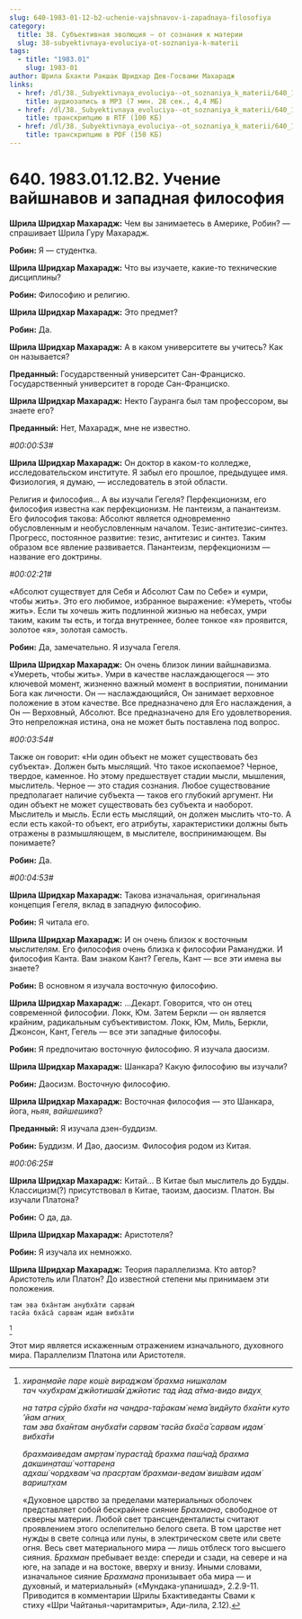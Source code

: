 ```yaml
---
slug: 640-1983-01-12-b2-uchenie-vajshnavov-i-zapadnaya-filosofiya
category:
  title: 38. Субъективная эволюция — от сознания к материи
  slug: 38-subyektivnaya-evoluciya-ot-soznaniya-k-materii
tags:
  - title: "1983.01"
    slug: 1983-01
author: Шрила Бхакти Ракшак Шридхар Дев-Госвами Махарадж
links:
  - href: /dl/38._Subyektivnaya_evoluciya--ot_soznaniya_k_materii/640_1983.01.12.B2_SridharMj_Uchenie_vaishnavov_i_zapadnaya_filosofiya.mp3
    title: аудиозапись в MP3 (7 мин. 28 сек., 4,4 МБ)
  - href: /dl/38._Subyektivnaya_evoluciya--ot_soznaniya_k_materii/640_1983.01.12.B2_SridharMj_Uchenie_vaishnavov_i_zapadnaya_filosofiya.rtf
    title: транскрипцию в RTF (100 КБ)
  - href: /dl/38._Subyektivnaya_evoluciya--ot_soznaniya_k_materii/640_1983.01.12.B2_SridharMj_Uchenie_vaishnavov_i_zapadnaya_filosofiya.pdf
    title: транскрипцию в PDF (150 КБ)
---
```


# 640. 1983.01.12.B2. Учение вайшнавов и западная философия

**Шрила Шридхар Махарадж:** Чем вы занимаетесь в Америке, Робин? — спрашивает Шрила Гуру Махарадж.

**Робин:** Я — студентка.

**Шрила Шридхар Махарадж:** Что вы изучаете, какие-то технические дисциплины?

**Робин:** Философию и религию.

**Шрила Шридхар Махарадж:** Это предмет?

**Робин:** Да.

**Шрила Шридхар Махарадж:** А в каком университете вы учитесь? Как он называется?

**Преданный:** Государственный университет Сан-Франциско. Государственный университет в городе Сан-Франциско.

**Шрила Шридхар Махарадж:** Некто Гауранга был там профессором, вы знаете его?

**Преданный:** Нет, Махарадж, мне не известно.

*#00:00:53#*

**Шрила Шридхар Махарадж:** Он доктор в каком-то колледже, исследовательском институте. Я забыл его прошлое, предыдущее имя. Физиология, я думаю, — исследователь в этой области.

Религия и философия… А вы изучали Гегеля? Перфекционизм, его философия известна как перфекционизм. Не пантеизм, а панантеизм. Его философия такова: Абсолют является одновременно обусловленным и необусловленным началом. Тезис-антитезис-синтез. Прогресс, постоянное развитие: тезис, антитезис и синтез. Таким образом все явление развивается. Панантеизм, перфекционизм — название его доктрины.

*#00:02:21#*

«Абсолют существует для Себя и Абсолют Сам по Себе» и «умри, чтобы жить». Это его любимое, избранное выражение: «Умереть, чтобы жить». Если ты хочешь жить подлинной жизнью на небесах, умри таким, каким ты есть, и тогда внутреннее, более тонкое «я» проявится, золотое «я», золотая самость.

**Робин:** Да, замечательно. Я изучала Гегеля.

**Шрила Шридхар Махарадж:** Он очень близок линии вайшнавизма. «Умереть, чтобы жить». Умри в качестве наслаждающегося — это ключевой момент, жизненно важный момент в восприятии, понимании Бога как личности. Он — наслаждающийся, Он занимает верховное положение в этом качестве. Все предназначено для Его наслаждения, а Он — Верховный, Абсолют. Все предназначено для Его удовлетворения. Это непреложная истина, она не может быть поставлена под вопрос.

*#00:03:54#*

Также он говорит: «Ни один объект не может существовать без субъекта». Должен быть мыслящий. Что такое ископаемое? Черное, твердое, каменное. Но этому предшествует стадии мысли, мышления, мыслитель. Черное — это стадия сознания. Любое существование предполагает наличие субъекта — таков его глубокий аргумент. Ни один объект не может существовать без субъекта и наоборот. Мыслитель и мысль. Если есть мыслящий, он должен мыслить что-то. А если есть какой-то объект, его атрибуты, характеристики должны быть отражены в размышляющем, в мыслителе, воспринимающем. Вы понимаете?

**Робин:** Да.

*#00:04:53#*

**Шрила Шридхар Махарадж:** Такова изначальная, оригинальная концепция Гегеля, вклад в западную философию.

**Робин:** Я читала его.

**Шрила Шридхар Махарадж:** И он очень близок к восточным мыслителям. Его философия очень близка к философии Рамануджи. И философия Канта. Вам знаком Кант? Гегель, Кант — все эти имена вы знаете?

**Робин:** В основном я изучала восточную философию.

**Шрила Шридхар Махарадж:** …Декарт. Говорится, что он отец современной философии. Локк, Юм. Затем Беркли — он является крайним, радикальным субъективистом. Локк, Юм, Миль, Беркли, Джонсон, Кант, Гегель — все эти западные философы.

**Робин:** Я предпочитаю восточную философию. Я изучала даосизм.

**Шрила Шридхар Махарадж:** Шанкара? Какую философию вы изучали?

**Робин:** Даосизм. Восточную философию.

**Шрила Шридхар Махарадж:** Восточная философия — это Шанкара, йога, *ньяя*, *вайшешика*?

**Преданный:** Я изучала дзен-буддизм.

**Робин:** Буддизм. И Дао, даосизм. Философия родом из Китая.

*#00:06:25#*

**Шрила Шридхар Махарадж:** Китай… В Китае был мыслитель до Будды. Классицизм(?) присутствовал в Китае, таоизм, даосизм. Платон. Вы изучали Платона?

**Робин:** О да, да.

**Шрила Шридхар Махарадж:** Аристотеля?

**Робин:** Я изучала их немножко.

**Шрила Шридхар Махарадж:** Теория параллелизма. Кто автор? Аристотель или Платон? До известной степени мы принимаем эти положения.

    там эва бха̄нтам анубха̄ти сарвам̇
    тасйа бха̄са̄ сарвам идам̇ вибха̄ти
[^_ftn1]

Этот мир является искаженным отражением изначального, духовного мира. Параллелизм Платона или Аристотеля.



[^_ftn1]: *хиран̣майе паре кош́е вираджам̇ брахма нишкалам*\
    *тач чхубхрам̇ джйотиша̄м̇ джйотис тад йад а̄тма-видо видух̣*

    *на татра сӯрйо бха̄ти на чандра-та̄ракам̇ нема̄ видйуто бха̄нти куто ’йам агних̣*\
    *там эва бха̄нтам анубха̄ти сарвам̇ тасйа бха̄са̄ сарвам идам̇ вибха̄ти*

    *брахмаиведам амр̣там̇ пураста̄д брахма паш́ча̄д брахма дакшин̣аташ́ чоттарен̣а*\
    *адхаш́ чордхвам̇ ча праср̣там̇ брахмаи-ведам̇ виш́вам идам̇ варишт̣хам*

    «Духовное царство за пределами материальных оболочек представляет собой бескрайнее сияние *Брахмана*, свободное от скверны материи. Любой свет трансценденталисты считают проявлением этого ослепительно белого света. В том царстве нет нужды в свете солнца или луны, в электрическом свете или свете огня. Весь свет материального мира — лишь отблеск того высшего сияния. *Брахман* пребывает везде: спереди и сзади, на севере и на юге, на западе и на востоке, вверху и внизу. Иными словами, изначальное сияние *Брахмана* пронизывает оба мира — и духовный, и материальный» («Мундака-упанишад», 2.2.9-11. Приводится в комментарии Шрилы Бхактиведанты Свами к стиху «Шри Чайтанья-чаритамриты», Ади-лила, 2.12).

